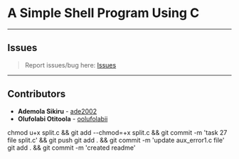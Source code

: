 # A Simple Shell Program Using C

---

## Issues

> Report issues/bug here: [Issues](https://github.com/oolufolabii/simple_shell/issues)

---

## Contributors

+ **Ademola Sikiru** - [ade2002](https://github.com/Ade2002/)
+ **Olufolabi Otitoola** - [oolufolabii](github.com/oolufolabii/)


chmod u+x split.c && git add --chmod=+x split.c && git commit -m 'task 27 file split.c' && git push
git add .  && git commit -m 'update aux_error1.c file'
git add . && git commit -m 'created readme'
